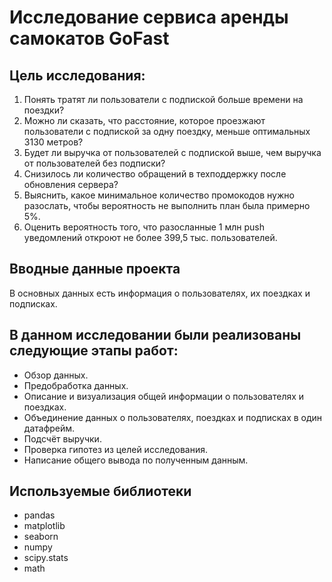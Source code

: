 # Исследование сервиса аренды самокатов GoFast

## Цель исследования:

1. Понять тратят ли пользователи с подпиской больше времени на поездки?
2. Можно ли сказать, что расстояние, которое проезжают пользователи с подпиской за одну поездку, меньше оптимальных 3130 метров?
3. Будет ли выручка от пользователей с подпиской выше, чем выручка от пользователей без подписки?
4. Снизилось ли количество обращений в техподдержку после обновления сервера?
5. Выяснить, какое минимальное количество промокодов нужно разослать, чтобы вероятность не выполнить план была примерно 5%.
6. Оценить вероятность того, что разосланные 1 млн push уведомлений откроют не более 399,5 тыс. пользователей.

## Вводные данные проекта

В основных данных есть информация о пользователях, их поездках и подписках.

## В данном исследовании были реализованы следующие этапы работ:

- Обзор данных.
- Предобработка данных.
- Описание и визуализация общей информации о пользователях и поездках.
- Объединение данных о пользователях, поездках и подписках в один датафрейм.
- Подсчёт выручки.
- Проверка гипотез из целей исследования.
- Написание общего вывода по полученным данным.

## Используемые библиотеки

- pandas
- matplotlib
- seaborn
- numpy
- scipy.stats
- math